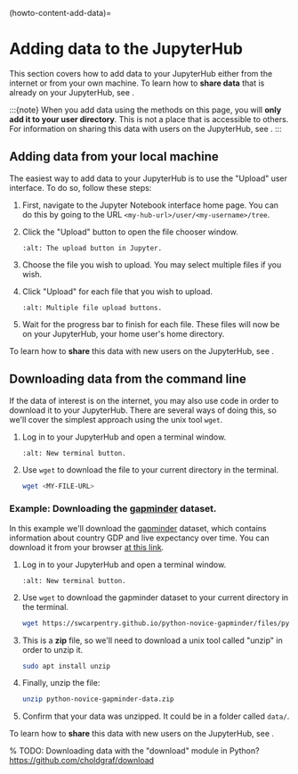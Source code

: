 (howto-content-add-data)=

# Adding data to the JupyterHub

This section covers how to add data to your JupyterHub either from the internet
or from your own machine. To learn how to **share data** that is already
on your JupyterHub, see [](/howto/content/share-data).

:::{note}
When you add data using the methods on this page, you will **only add it
to your user directory**. This is not a place that is accessible to others.
For information on sharing this data with users on the JupyterHub, see
[](/howto/content/share-data).
:::

## Adding data from your local machine

The easiest way to add data to your JupyterHub is to use the "Upload" user
interface. To do so, follow these steps:

1. First, navigate to the Jupyter Notebook interface home page. You can do this
   by going to the URL `<my-hub-url>/user/<my-username>/tree`.

2. Click the "Upload" button to open the file chooser window.

   ```{image} ../../images/content/upload-button.png
   :alt: The upload button in Jupyter.
   ```

3. Choose the file you wish to upload. You may select multiple files if you
   wish.

4. Click "Upload" for each file that you wish to upload.

   ```{image} ../../images/content/file-upload-buttons.png
   :alt: Multiple file upload buttons.
   ```

5. Wait for the progress bar to finish for each file. These files will now
   be on your JupyterHub, your home user's home directory.

To learn how to **share** this data with new users on the JupyterHub,
see [](/howto/content/share-data).

## Downloading data from the command line

If the data of interest is on the internet, you may also use code in order
to download it to your JupyterHub. There are several ways of doing this, so
we'll cover the simplest approach using the unix tool `wget`.

1. Log in to your JupyterHub and open a terminal window.

   ```{image} ../../images/notebook/new-terminal-button.png
   :alt: New terminal button.
   ```

2. Use `wget` to download the file to your current directory in the terminal.

   ```bash
   wget <MY-FILE-URL>
   ```

### Example: Downloading the [gapminder](https://www.gapminder.org/) dataset.

In this example we'll download the [gapminder](https://www.gapminder.org/)
dataset, which contains information about country GDP and live expectancy over
time. You can download it from your browser [at this link](https://swcarpentry.github.io/python-novice-gapminder/files/python-novice-gapminder-data.zip).

1. Log in to your JupyterHub and open a terminal window.

   ```{image} ../../images/notebook/new-terminal-button.png
   :alt: New terminal button.
   ```

2. Use `wget` to download the gapminder dataset to your current directory in
   the terminal.

   ```bash
   wget https://swcarpentry.github.io/python-novice-gapminder/files/python-novice-gapminder-data.zip
   ```

3. This is a **zip** file, so we'll need to download a unix tool called "unzip"
   in order to unzip it.

   ```bash
   sudo apt install unzip
   ```

4. Finally, unzip the file:

   ```bash
   unzip python-novice-gapminder-data.zip
   ```

5. Confirm that your data was unzipped. It could be in a folder called `data/`.

To learn how to **share** this data with new users on the JupyterHub,
see [](/howto/content/share-data).

% TODO: Downloading data with the "download" module in Python? https://github.com/choldgraf/download
